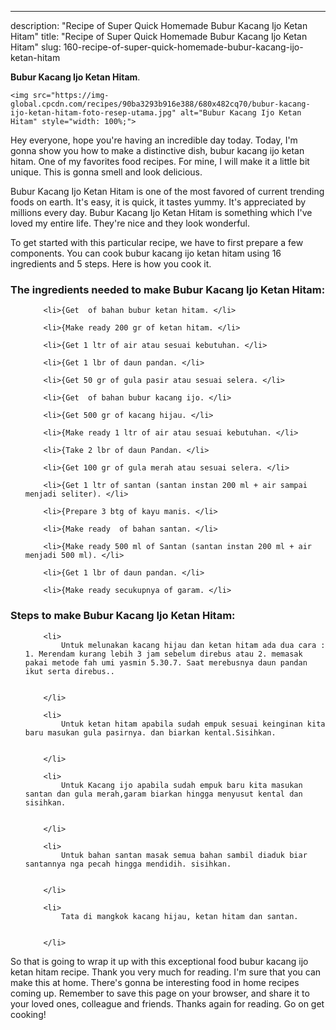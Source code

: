 ---
description: "Recipe of Super Quick Homemade Bubur Kacang Ijo Ketan Hitam"
title: "Recipe of Super Quick Homemade Bubur Kacang Ijo Ketan Hitam"
slug: 160-recipe-of-super-quick-homemade-bubur-kacang-ijo-ketan-hitam

<p>
	<strong>Bubur Kacang Ijo Ketan Hitam</strong>. 
	
</p>
<p>
	
	<img src="https://img-global.cpcdn.com/recipes/90ba3293b916e388/680x482cq70/bubur-kacang-ijo-ketan-hitam-foto-resep-utama.jpg" alt="Bubur Kacang Ijo Ketan Hitam" style="width: 100%;">
	
	
</p>
<p>
	Hey everyone, hope you're having an incredible day today. Today, I'm gonna show you how to make a distinctive dish, bubur kacang ijo ketan hitam. One of my favorites food recipes. For mine, I will make it a little bit unique. This is gonna smell and look delicious.
</p>
	
<p>
	
</p>
<p>
	Bubur Kacang Ijo Ketan Hitam is one of the most favored of current trending foods on earth. It's easy, it is quick, it tastes yummy. It's appreciated by millions every day. Bubur Kacang Ijo Ketan Hitam is something which I've loved my entire life. They're nice and they look wonderful.
</p>

<p>
To get started with this particular recipe, we have to first prepare a few components. You can cook bubur kacang ijo ketan hitam using 16 ingredients and 5 steps. Here is how you cook it.
</p>

<h3>The ingredients needed to make Bubur Kacang Ijo Ketan Hitam:</h3>

<ol>
	
		<li>{Get  of bahan bubur ketan hitam. </li>
	
		<li>{Make ready 200 gr of ketan hitam. </li>
	
		<li>{Get 1 ltr of air atau sesuai kebutuhan. </li>
	
		<li>{Get 1 lbr of daun pandan. </li>
	
		<li>{Get 50 gr of gula pasir atau sesuai selera. </li>
	
		<li>{Get  of bahan bubur kacang ijo. </li>
	
		<li>{Get 500 gr of kacang hijau. </li>
	
		<li>{Make ready 1 ltr of air atau sesuai kebutuhan. </li>
	
		<li>{Take 2 lbr of daun Pandan. </li>
	
		<li>{Get 100 gr of gula merah atau sesuai selera. </li>
	
		<li>{Get 1 ltr of santan (santan instan 200 ml + air sampai menjadi seliter). </li>
	
		<li>{Prepare 3 btg of kayu manis. </li>
	
		<li>{Make ready  of bahan santan. </li>
	
		<li>{Make ready 500 ml of Santan (santan instan 200 ml + air menjadi 500 ml). </li>
	
		<li>{Get 1 lbr of daun pandan. </li>
	
		<li>{Make ready secukupnya of garam. </li>
	
</ol>
<p>
	
</p>

<h3>Steps to make Bubur Kacang Ijo Ketan Hitam:</h3>

<ol>
	
		<li>
			Untuk melunakan kacang hijau dan ketan hitam ada dua cara : 1. Merendam kurang lebih 3 jam sebelum direbus atau 2. memasak pakai metode fah umi yasmin 5.30.7. Saat merebusnya daun pandan ikut serta direbus..
			
			
		</li>
	
		<li>
			Untuk ketan hitam apabila sudah empuk sesuai keinginan kita baru masukan gula pasirnya. dan biarkan kental.Sisihkan.
			
			
		</li>
	
		<li>
			Untuk Kacang ijo apabila sudah empuk baru kita masukan santan dan gula merah,garam biarkan hingga menyusut kental dan sisihkan.
			
			
		</li>
	
		<li>
			Untuk bahan santan masak semua bahan sambil diaduk biar santannya nga pecah hingga mendidih. sisihkan.
			
			
		</li>
	
		<li>
			Tata di mangkok kacang hijau, ketan hitam dan santan.
			
			
		</li>
	
</ol>

<p>
	
</p>

<p>
	So that is going to wrap it up with this exceptional food bubur kacang ijo ketan hitam recipe. Thank you very much for reading. I'm sure that you can make this at home. There's gonna be interesting food in home recipes coming up. Remember to save this page on your browser, and share it to your loved ones, colleague and friends. Thanks again for reading. Go on get cooking!
</p>

